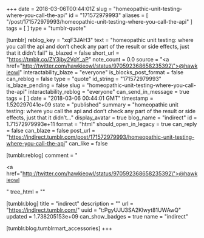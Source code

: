 +++
date = 2018-03-06T00:44:01Z
slug = "homeopathic-unit-testing-where-you-call-the-api"
id = "171572979993"
aliases = [ "/post/171572979993/homeopathic-unit-testing-where-you-call-the-api" ]
tags = [ ]
type = "tumblr-quote"

[tumblr]
reblog_key = "xqF3JAH3"
text = "homeopathic unit testing: where you call the api and don&rsquo;t check any part of the result or side effects, just that it didn&rsquo;t fail"
is_blazed = false
short_url = "https://tmblr.co/ZY3jby2VoY_aP"
note_count = 0.0
source = "<a href=\"http://twitter.com/hawkieowl/status/970592368658235392\">@hawkieowl</a>"
interactability_blaze = "everyone"
is_blocks_post_format = false
can_reblog = false
type = "quote"
id_string = "171572979993"
is_blaze_pending = false
slug = "homeopathic-unit-testing-where-you-call-the-api"
interactability_reblog = "everyone"
can_send_in_message = true
tags = [ ]
date = "2018-03-06 00:44:01 GMT"
timestamp = 1.520297041e+09
state = "published"
summary = "homeopathic unit testing: where you call the api and don’t check any part of the result or side effects, just that it didn’t..."
display_avatar = true
blog_name = "indirect"
id = 1.71572979993e+11
format = "html"
should_open_in_legacy = true
can_reply = false
can_blaze = false
post_url = "https://indirect.tumblr.com/post/171572979993/homeopathic-unit-testing-where-you-call-the-api"
can_like = false

[tumblr.reblog]
comment = "<p><a href=\"http://twitter.com/hawkieowl/status/970592368658235392\">@hawkieowl</a></p>"
tree_html = ""

[tumblr.blog]
title = "indirect"
description = ""
url = "https://indirect.tumblr.com/"
uuid = "t:PgyUJU3SA2Klwyt81UWAwQ"
updated = 1.738205153e+09
can_show_badges = true
name = "indirect"

[tumblr.blog.tumblrmart_accessories]
+++
